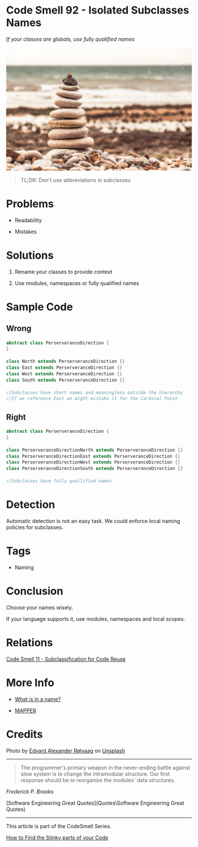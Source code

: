 # Code Smell 92 - Isolated Subclasses Names

*If your classes are globals, use fully qualified names*

![Code Smell 92 - Isolated Subclasses Names](edvard-alexander-rolvaag-E75ZuAIpCzo-unsplash.jpg)

> TL;DR: Don't use abbreviations in subclasses

# Problems

- Readability

- Mistakes

# Solutions

1. Rename your classes to provide context

2. Use modules, namespaces or fully qualified names

# Sample Code

## Wrong

[Gist Url]: # (https://gist.github.com/mcsee/78ec88e709cd2a5efc4a0a09903c5a4e)
```java
abstract class PerserveranceDirection { 
}

class North extends PerserveranceDirection {}
class East extends PerserveranceDirection {}
class West extends PerserveranceDirection {}
class South extends PerserveranceDirection {}

//Subclasses have short names and meaningless outside the hierarchy
//If we reference East we might mistake it for the Cardinal Point
```

## Right

[Gist Url]: # (https://gist.github.com/mcsee/f46bfc303a23c3e6c2d31d7bb4168f28)
```java
abstract class PerserveranceDirection { 
}

class PerserveranceDirectionNorth extends PerserveranceDirection {}
class PerserveranceDirectionEast extends PerserveranceDirection {}
class PerserveranceDirectionWest extends PerserveranceDirection {}
class PerserveranceDirectionSouth extends PerserveranceDirection {}

//Subclasses have fully quallified names
```

# Detection

Automatic detection is not an easy task. We could enforce local naming policies for subclasses.

# Tags

- Naming

# Conclusion

Choose your names wisely.

If your language supports it, use modules, namespaces and local scopes.

# Relations

[Code Smell 11 - Subclassification for Code Reuse](https://maximilianocontieri.com/code-smell-11-subclassification-for-code-reuse)

# More Info

- [What is in a name?](https://maximilianocontieri.com/what-exactly-is-a-name-part-i-the-quest)

- [MAPPER](https://maximilianocontieri.com/the-one-and-only-software-design-principle)

# Credits

Photo by [Edvard Alexander Rølvaag](https://unsplash.com/@edvardr) on [Unsplash](https://unsplash.com/s/photos/hierarchy)
  
* * *

> The programmer's primary weapon in the never-ending battle against slow system is to change the intramodular structure. Our first response should be to reorganize the modules' data structures.

_Frederick P. Brooks_
 
[Software Engineering Great Quotes](Quotes\Software Engineering Great Quotes)

* * *

This article is part of the CodeSmell Series.

[How to Find the Stinky parts of your Code](https://maximilianocontieri.com/how-to-find-the-stinky-parts-of-your-code)